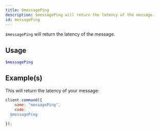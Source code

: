 ```yaml
---
title: $messagePing
description: $messagePing will return the latency of the message.
id: messagePing
---
```


`$messagePing` will return the latency of the message.

## Usage

```php
$messagePing
```

## Example(s)

This will return the latency of your message:

```javascript
client.command({
    name: "messagePing",
    code: `
  $messagePing
  `
});
```
